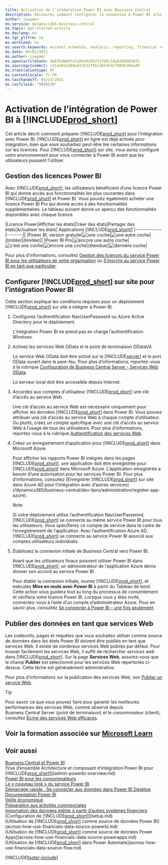 ```yaml
---
title: Activation de l’intégration Power BI avec Business Central
description: Découvrez comment configurer la connexion à Power BI afin d’obtenir des informations, des informations décisionnelles et des indicateurs de performance clés à partir de vos données Business Central avec les applications Business Central pour Power BI.
author: jswymer
ms.service: dynamics365-business-central
ms.topic: get-started-article
ms.devlang: na
ms.tgt_pltfrm: na
ms.workload: na
ms.search.keywords: account schedule, analysis, reporting, financial report, business intelligence, KPI
ms.date: 04/01/2021
ms.author: jswymer
ms.openlocfilehash: 4b8fbdb89f47a05d4265751fddc10ab208901831
ms.sourcegitcommit: c11ad91a389ed72532f5513654fdc7909b20aed9
ms.translationtype: HT
ms.contentlocale: fr-FR
ms.lasthandoff: 04/22/2021
ms.locfileid: "5935110"
---
```

# <a name="enabling-power-bi-integration-with-prod_short"></a>Activation de l’intégration de Power BI à [!INCLUDE[prod_short](includes/prod_short.md)]

Cet article décrit comment préparer [!INCLUDE[prod_short](includes/prod_short.md)] pour l’intégration avec Power BI. [!INCLUDE[prod_short](includes/prod_short.md)] en ligne est déjà activée pour intégration, bien que vous souhaitiez peut-être lire certaines informations sur les licences. Pour [!INCLUDE[prod_short](includes/prod_short.md)] sur site, vous aurez configuré votre environnement pour vous connecter à Power BI avant que les utilisateurs puissent l’utiliser.

## <a name="power-bi-licensing"></a><a name="license"></a>Gestion des licences Power BI

Avec [!INCLUDE[prod_short](includes/prod_short.md)], les utilisateurs bénéficient d’une licence Power BI qui donne accès aux fonctionnalités les plus courantes dans [!INCLUDE[prod_short](includes/prod_short.md)] et Power BI. Vous pouvez également acheter une licence Power BI Pro qui donne accès à des fonctionnalités supplémentaires. Le tableau suivant donne un aperçu des fonctionnalités disponibles avec chaque licence.

|Licence Power|Afficher les états|Créer des états|Partager des états|Actualiser les états| Applications [!INCLUDE[prod_short](includes/prod_short.md)]|
|-------------|--------||
|Power BI, version gratuite|![une coche](media/check.png)|![une autre coche](media/check.png)|(limitée)|(limitée)||
|Power BI Pro|![encore une autre coche](media/check.png)|![c’est une coche](media/check.png)|![encore une coche](media/check.png)|(étendue)|![dernière coche](media/check.png)|

Pour plus d’informations, consultez [Gestion des licences du service Power BI pour les utilisateurs de votre organisation](/power-bi/admin/service-admin-licensing-organization) ou [S’inscrire au service Power BI en tant que particulier](/power-bi/fundamentals/service-self-service-signup-for-power-bi).

## <a name="set-up-prod_short-on-premises-for-power-bi-integration"></a><a name="setup"></a>Configurer [!INCLUDE[prod_short](includes/prod_short.md)] sur site pour l’intégration Power BI

Cette section explique les conditions requises pour un déploiement [!INCLUDE[prod_short](includes/prod_short.md)] sur site à intégrer à Power BI.

1. Configurez l’authentification NavUserPassword ou Azure Active Directory pour le déploiement.

    L’intégration Power BI ne prend pas en charge l’authentification Windows.  

2. Activez les services Web OData et le point de terminaison ODataV4.

    Le service Web OData doit être activé sur le [!INCLUDE[server](includes/server.md)] et le port OData ouvert dans le pare-feu. Pour plus d’informations, reportez-vous à la rubrique [Configuration de Business Central Server - Services Web OData](/dynamics365/business-central/dev-itpro/administration/configure-server-instance#ODataServices).

    Le serveur local doit être accessible depuis Internet.

3. Accordez aux comptes d’utilisateur [!INCLUDE[prod_short](includes/prod_short.md)] une clé d’accès au service Web.

    Une clé d’accès au service Web est nécessaire uniquement pour afficher les données [!INCLUDE[prod_short](includes/prod_short.md)] dans Power BI. Vous pouvez attribuer une clé d’accès au service Web à chaque compte d’utilisateur. Ou plutôt, créez un compte spécifique avec une clé d’accès au service Web à l’usage de tous les utilisateurs. Pour plus d’informations, reportez-vous à la rubrique [Authentification des services Web](/dynamics365/business-central/dev-itpro/webservices/web-services-authentication#generate-a-web-service-access-key).

    <!--
    > [!IMPORTANT]
    > With [!INCLUDE[prod_short](../developer/includes/prod_short.md)] online, the use of access keys (Basic Auth) for web service authentication is [deprecated](../upgrade/deprecated-features-w1.md#accesskeys). We recommend that you use OAuth2 instead. For more information, see [Using OAuth to Authorize Business Central Web Services](../webservices/authenticate-web-services-using-oauth.md).-->

4. Créez un enregistrement d’application pour [!INCLUDE[prod_short](includes/prod_short.md)] dans Microsoft Azure.

    Pour afficher les rapports Power BI intégrés dans les pages [!INCLUDE[prod_short](includes/prod_short.md)], une application doit être enregistrée pour [!INCLUDE[prod_short](includes/prod_short.md)] dans Microsoft Azure. L’application enregistrée a besoin d’une autorisation pour les services Power BI. Pour plus d’informations, consultez [Enregistrer [!INCLUDE[prod_short](includes/prod_short.md)] sur site dans Azure AD pour l’intégration avec d’autres services](/dynamics365/business-central/dev-itpro/administration/register-app-azure).

    > [!NOTE]
    > Si votre déploiement utilise l’authentification NavUserPassword, [!INCLUDE[prod_short](includes/prod_short.md)] se connecte au même service Power BI pour tous les utilisateurs. Vous spécifierez ce compte de service dans le cadre de l’enregistrement de l’application. Avec l’authentification Azure AD, [!INCLUDE[prod_short](includes/prod_short.md)] se connecte au service Power BI associé aux comptes utilisateurs individuels.

    <!-- Windows authentication can also be used but you can't get data from BC in Power BI -->
5. Établissez la connexion initiale de Business Central vers Power BI.

    Avant que les utilisateurs finaux puissent utiliser Power BI dans [!INCLUDE[prod_short](includes/prod_short.md)], un administrateur de l’application Azure devra donner son accord au service Power BI.

    Pour établir la connexion initiale, ouvrez [!INCLUDE[prod_short](includes/prod_short.md)], et exécutez **Mise en route avec Power BI** à partir du Tableau de bord. Cette action vous guidera tout au long du processus de consentement et vérifiera votre licence Power BI. Lorsque vous y êtes invité, connectez-vous à l’aide d’un compte d’administrateur Azure. Pour en savoir plus, consultez [Se connecter à Power BI – une fois seulement](across-working-with-powerbi.md#connect).

## <a name="publish-data-as-web-services"></a>Publier des données en tant que services Web

Les codeunits, pages et requêtes que vous souhaitez utiliser comme source de données dans les états Power BI doivent être publiés en tant que services Web. Il existe de nombreux services Web publiés par défaut. Pour trouver facilement les services Web, il suffit de rechercher *services web* dans [!INCLUDE[prod_short](includes/prod_short.md)]. Sur la page **Services Web**, assurez-vous que le champ **Publier** est sélectionné pour les services Web répertoriés ci-dessus. Cette tâche est généralement administrative.

Pour plus d’informations sur la publication des services Web, voir [Publier un service Web](across-how-publish-web-service.md).

> [!TIP]
> Pour savoir ce que vous pouvez faire pour garantir les meilleures performances des services Web, comme observé depuis Business Central Server (point de terminaison) et le consommateur (client), consultez [Écrire des services Web efficaces](/dynamics365/business-central/dev-itpro/performance/performance-developer#writing-efficient-web-services).

## <a name="see-related-training-at-microsoft-learn"></a>Voir la formation associée sur [Microsoft Learn](/learn/modules/Configure-powerbi-excel-dynamics-365-business-central/index)

## <a name="see-also"></a>Voir aussi

[Business Central et Power BI](admin-powerbi.md)  
[Vue d’ensemble Architecture et composant d’intégration Power BI pour [!INCLUDE[prod_short](includes/prod_short.md)]](admin-powerbi-overview.md)  
[Power BI pour les consommateurs](/power-bi/consumer/end-user-consumer)  
[Le « nouveau look » du service Power BI](/power-bi/service-new-look)  
[Démarrage rapide : Se connecter aux données dans Power BI Desktop](/power-bi/desktop-quickstart-connect-to-data)  
[Documentation Power BI](/power-bi/)  
[Veille économique](bi.md)  
[Préparation aux activités commerciales](ui-get-ready-business.md)  
[Importation des données métier à partir d’autres systèmes financiers](across-import-data-configuration-packages.md)  
[Configuration de [!INCLUDE[prod_short](includes/prod_short.md)]](setup.md)  
[Utilisation de [!INCLUDE[prod_short](includes/prod_short.md)] comme source de données Power BI](across-how-use-financials-data-source-powerbi.md)  
[Utilisation de [!INCLUDE[prod_short](includes/prod_short.md)] comme source de données Power Apps](across-how-use-financials-data-source-powerapps.md)  
[Utilisation de [!INCLUDE[prod_short](includes/prod_short.md)] dans Power Automate](across-how-use-financials-data-source-flow.md)  




[!INCLUDE[footer-include](includes/footer-banner.md)]